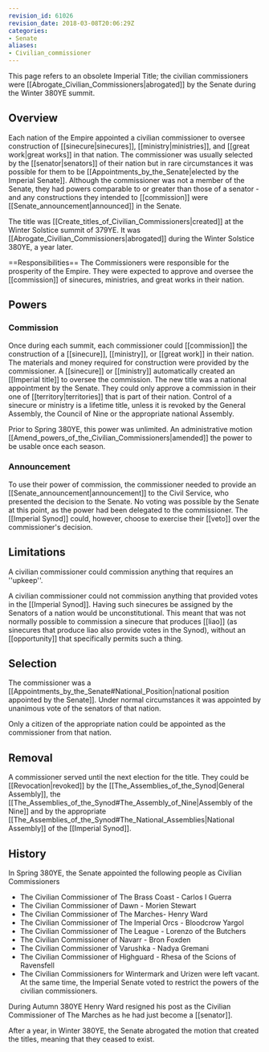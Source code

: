 ```yaml
---
revision_id: 61026
revision_date: 2018-03-08T20:06:29Z
categories:
- Senate
aliases:
- Civilian_commissioner
---
```


 This page refers to an obsolete Imperial Title; the civilian commissioners were [[Abrogate_Civilian_Commissioners|abrogated]] by the Senate during the Winter 380YE summit.
## Overview
Each nation of the Empire appointed a civilian commissioner to oversee construction of [[sinecure|sinecures]], [[ministry|ministries]], and [[great work|great works]] in that nation. The commissioner was usually selected by the [[senator|senators]] of their nation but in rare circumstances it was possible for them to be [[Appointments_by_the_Senate|elected by the Imperial Senate]]. Although the commissioner was not a member of the Senate, they had powers comparable to or greater than those of a senator - and any constructions they intended to [[commission]] were [[Senate_announcement|announced]] in the Senate.

The title was [[Create_titles_of_Civilian_Commissioners|created]] at the Winter Solstice summit of 379YE. It was [[Abrogate_Civilian_Commissioners|abrogated]] during the Winter Solstice 380YE, a year later.

==Responsibilities== 
The Commissioners were responsible for the prosperity of the Empire. They were expected to approve and oversee the [[commission]] of sinecures, ministries, and great works in their nation.

## Powers
### Commission
Once during each summit, each commissioner could [[commission]] the construction of a [[sinecure]], [[ministry]], or [[great work]] in their nation. The materials and money required for construction were provided by the commissioner.  A [[sinecure]] or [[ministry]] automatically created an [[Imperial title]] to oversee the commission. The new title was a national appointment by the Senate. They could only approve a commission in their one of [[territory|territories]] that is part of their nation. Control of a sinecure or ministry is a lifetime title, unless it is revoked by the General Assembly, the Council of Nine or the appropriate national Assembly.

Prior to Spring 380YE, this power was unlimited. An administrative motion [[Amend_powers_of_the_Civilian_Commissioners|amended]] the power to be usable once each season.

### Announcement
To use their power of commission, the commissioner needed to provide an [[Senate_announcement|announcement]] to the Civil Service, who presented the decision to the Senate. No voting was possible by the Senate at this point, as the power had been delegated to the commissioner. The [[Imperial Synod]] could, however, choose to exercise their [[veto]] over the commissioner's decision.

## Limitations
A civilian commissioner could commission anything that requires an ''upkeep''.

A civilian commissioner could not commission anything that provided votes in the [[Imperial Synod]]. Having such sinecures be assigned by the Senators of a nation would be unconstitutional. This meant that was not normally possible to commission a sinecure that produces [[liao]] (as sinecures that produce liao also provide votes in the Synod), without an [[opportunity]] that specifically permits such a thing.

## Selection
The commissioner was a [[Appointments_by_the_Senate#National_Position|national position appointed by the Senate]]. Under normal circumstances it was appointed by unanimous vote of the senators of that nation.

Only a citizen of the appropriate nation could be appointed as the commissioner from that nation.

## Removal
A commissioner served until the next election for the title. They could be [[Revocation|revoked]] by the [[The_Assemblies_of_the_Synod|General Assembly]], the [[The_Assemblies_of_the_Synod#The_Assembly_of_Nine|Assembly of the Nine]] and by the appropriate [[The_Assemblies_of_the_Synod#The_National_Assemblies|National Assembly]] of the [[Imperial Synod]].

## History
In Spring 380YE, the Senate appointed the following people as Civilian Commissioners
* The Civilian Commissioner of The Brass Coast - Carlos I Guerra
* The Civilian Commissioner of Dawn - Morien Stewart
* The Civilian Commissioner of The Marches- Henry Ward
* The Civilian Commissioner of The Imperial Orcs - Bloodcrow Yargol
* The Civilian Commissioner of The League - Lorenzo of the Butchers
* The Civilian Commissioner of Navarr - Bron Foxden
* The Civilian Commissioner of Varushka - Nadya Gremani
* The Civilian Commissioner of Highguard - Rhesa of the Scions of Ravensfell
* The Civilian Commissioners for Wintermark and Urizen were left vacant.
At the same time, the Imperial Senate voted to restrict the powers of the civilian commissioners.

During Autumn 380YE Henry Ward resigned his post as the Civilian Commissioner of The Marches as he had just become a [[senator]].

After a year, in Winter 380YE, the Senate abrogated the motion that created the titles, meaning that they ceased to exist.
 
